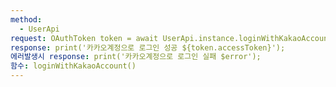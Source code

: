 ```yaml
---
method:
  - UserApi
request: OAuthToken token = await UserApi.instance.loginWithKakaoAccount();
response: print('카카오계정으로 로그인 성공 ${token.accessToken}');
에러발생시 response: print('카카오계정으로 로그인 실패 $error');
함수: loginWithKakaoAccount()
---
```


